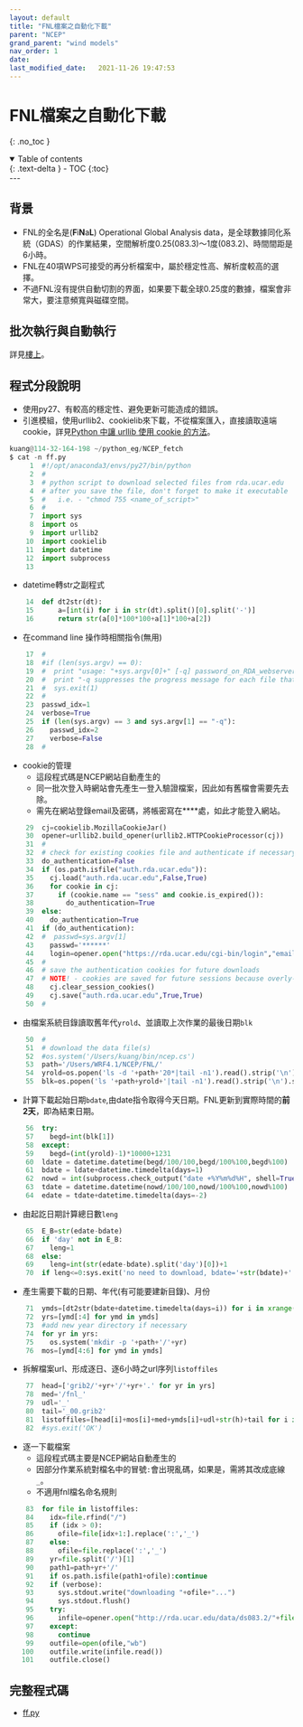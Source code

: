 ```yaml
---
layout: default
title: "FNL檔案之自動化下載"
parent: "NCEP"
grand_parent: "wind models"
nav_order: 1
date:               
last_modified_date:   2021-11-26 19:47:53
---
```


# FNL檔案之自動化下載

{: .no_toc }

<details open markdown="block">
  <summary>
    Table of contents
  </summary>
  {: .text-delta }
- TOC
{:toc}
</details>
---

## 背景
- FNL的全名是(**F**i**N**a**L**) Operational Global Analysis data，是全球數據同化系統（GDAS）的作業結果，空間解析度0.25(083.3)～1度(083.2)、時間間距是6小時。
- FNL在40項WPS可接受的再分析檔案中，屬於穩定性高、解析度較高的選擇。
- 不過FNL沒有提供自動切割的界面，如果要下載全球0.25度的數據，檔案會非常大，要注意頻寬與磁碟空間。

## 批次執行與自動執行
詳見[樓上](https://sinotec2.github.io/Focus-on-Air-Quality/wind_models/NCEP/)。

## 程式分段說明
- 使用py27、有較高的穩定性、避免更新可能造成的錯誤。
- 引進模組，使用urllib2、cookielib來下載，不從檔案匯入，直接讀取遠端cookie，詳見[Python 中讓 urllib 使用 cookie 的方法](https://blog.m157q.tw/posts/2018/01/06/use-cookie-with-urllib-in-python/)。

```python
kuang@114-32-164-198 ~/python_eg/NCEP_fetch
$ cat -n ff.py 
     1	#!/opt/anaconda3/envs/py27/bin/python
     2	#
     3	# python script to download selected files from rda.ucar.edu
     4	# after you save the file, don't forget to make it executable
     5	#   i.e. - "chmod 755 <name_of_script>"
     6	#
     7	import sys
     8	import os
     9	import urllib2
    10	import cookielib
    11	import datetime
    12	import subprocess
    13	
```

- datetime轉str之副程式

```python
    14	def dt2str(dt):
    15	    a=[int(i) for i in str(dt).split()[0].split('-')]
    16	    return str(a[0]*100*100+a[1]*100+a[2])
```

- 在command line 操作時相關指令(無用)

```python
    17	#
    18	#if (len(sys.argv) == 0):
    19	#  print "usage: "+sys.argv[0]+" [-q] password_on_RDA_webserver"
    20	#  print "-q suppresses the progress message for each file that is downloaded"
    21	#  sys.exit(1)
    22	#
    23	passwd_idx=1
    24	verbose=True
    25	if (len(sys.argv) == 3 and sys.argv[1] == "-q"):
    26	  passwd_idx=2
    27	  verbose=False
    28	#
```

- cookie的管理
  - 這段程式碼是NCEP網站自動產生的
  - 同一批次登入時網站會先產生一登入驗證檔案，因此如有舊檔會需要先去除。
  - 需先在網站登錄email及密碼，將帳密寫在****處，如此才能登入網站。

```python
    29	cj=cookielib.MozillaCookieJar()
    30	opener=urllib2.build_opener(urllib2.HTTPCookieProcessor(cj))
    31	#
    32	# check for existing cookies file and authenticate if necessary
    33	do_authentication=False
    34	if (os.path.isfile("auth.rda.ucar.edu")):
    35	  cj.load("auth.rda.ucar.edu",False,True)
    36	  for cookie in cj:
    37	    if (cookie.name == "sess" and cookie.is_expired()):
    38	      do_authentication=True
    39	else:
    40	  do_authentication=True
    41	if (do_authentication):
    42	#  passwd=sys.argv[1]
    43	  passwd='******'
    44	  login=opener.open("https://rda.ucar.edu/cgi-bin/login","email=*****@***&password="+passwd+"&action=login")
    45	#
    46	# save the authentication cookies for future downloads
    47	# NOTE! - cookies are saved for future sessions because overly-frequent authentication to our server can cause your data access to be blocked
    48	  cj.clear_session_cookies()
    49	  cj.save("auth.rda.ucar.edu",True,True)
    50	#
```

- 由檔案系統目錄讀取舊年代`yrold`、並讀取上次作業的最後日期`blk`

```python
    50	#
    51	# download the data file(s)
    52	#os.system('/Users/kuang/bin/ncep.cs')
    53	path='/Users/WRF4.1/NCEP/FNL/'
    54	yrold=os.popen('ls -d '+path+'20*|tail -n1').read().strip('\n').split('/')[-1]
    55	blk=os.popen('ls '+path+yrold+'|tail -n1').read().strip('\n').split('_')
```

- 計算下載起始日期`bdate`,由date指令取得今天日期。FNL更新到實際時間的**前2天**，即為結束日期。

```python
    56	try:
    57	  begd=int(blk[1])
    58	except:
    59	  begd=(int(yrold)-1)*10000+1231
    60	ldate = datetime.datetime(begd/100/100,begd/100%100,begd%100)
    61	bdate = ldate+datetime.timedelta(days=1)
    62	nowd = int(subprocess.check_output("date +%Y%m%d%H", shell=True)[:-3])
    63	tdate = datetime.datetime(nowd/100/100,nowd/100%100,nowd%100)
    64	edate = tdate+datetime.timedelta(days=-2)
```

- 由起訖日期計算總日數`leng`

```python
    65	E_B=str(edate-bdate)
    66	if 'day' not in E_B:
    67	  leng=1
    68	else:
    69	  leng=int(str(edate-bdate).split('day')[0])+1
    70	if leng<=0:sys.exit('no need to download, bdate='+str(bdate)+' edate='+str(edate))
```

- 產生需要下載的日期、年代(有可能要建新目錄)、月份

```python
    71	ymds=[dt2str(bdate+datetime.timedelta(days=i)) for i in xrange(leng)]
    72	yrs=[ymd[:4] for ymd in ymds]
    73	#add new year directory if necessary
    74	for yr in yrs:
    75	  os.system('mkdir -p '+path+'/'+yr)
    76	mos=[ymd[4:6] for ymd in ymds]
```

- 拆解檔案url、形成逐日、逐6小時之url序列`listoffiles`

```python
    77	head=['grib2/'+yr+'/'+yr+'.' for yr in yrs]
    78	med='/fnl_'
    79	udl='_'
    80	tail='_00.grib2'
    81	listoffiles=[head[i]+mos[i]+med+ymds[i]+udl+str(h)+tail for i in xrange(len(ymds)) for h in ['00','06','12','18']]
    82	#sys.exit('OK')
```

- 逐一下載檔案
  - 這段程式碼主要是NCEP網站自動產生的
  - 因部分作業系統對檔名中的冒號`:`會出現亂碼，如果是，需將其改成底線`_`。
  - 不適用fnl檔名命名規則

```python
    83	for file in listoffiles:
    84	  idx=file.rfind("/")
    85	  if (idx > 0):
    86	    ofile=file[idx+1:].replace(':','_')
    87	  else:
    88	    ofile=file.replace(':','_')
    89	  yr=file.split('/')[1]
    90	  path1=path+yr+'/'
    91	  if os.path.isfile(path1+ofile):continue
    92	  if (verbose):
    93	    sys.stdout.write("downloading "+ofile+"...")
    94	    sys.stdout.flush()
    95	  try:
    96	    infile=opener.open("http://rda.ucar.edu/data/ds083.2/"+file)
    97	  except:
    98	    continue
    99	  outfile=open(ofile,"wb")
   100	  outfile.write(infile.read())
   101	  outfile.close()
```

## 完整程式碼
- [ff.py](https://raw.githubusercontent.com/sinotec2/python_eg/master/NCEP_fetch/ff.py)



